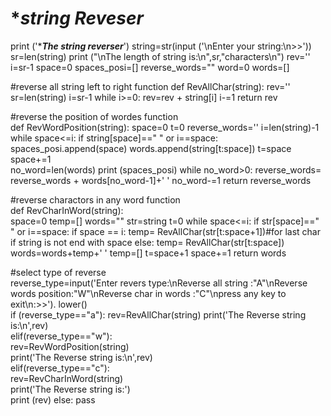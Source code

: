 # **********string Reveser*********
print ('**********The string reverser*********')
string=str(input ('\nEnter your string:\n>>'))
sr=len(string)
print ("\nThe length of string is:\n",sr,"characters\n")
rev=''
i=sr-1
space=0
spaces_posi=[]
reverse_words=""
word=0
words=[]

#reverse all string left to right function 
def RevAllChar(string):
    rev=''
    sr=len(string)
    i=sr-1
    while i>=0:
        rev=rev + string[i]
        i-=1
    return rev
    
#reverse the position of wordes function    
def RevWordPosition(string):
    space=0
    t=0
    reverse_words=''
    i=len(string)-1
    while space<=i:
        if string[space]==" " or i==space:
            spaces_posi.append(space)
            words.append(string[t:space])
            t=space
        space+=1    
    no_word=len(words)
    print (spaces_posi)
    while no_word>0:
        reverse_words= reverse_words + words[no_word-1]+' '
        no_word-=1
    return reverse_words 
    
    
#reverse charactors in any word function    
def RevCharInWord(string):      
    space=0
    temp=[]
    words=""
    str=string 
    t=0
    while space<=i:
        if str[space]==" " or i==space:
            if space == i:
                temp= RevAllChar(str[t:space+1])#for last char if string is not end with space
            else:
                temp= RevAllChar(str[t:space])
            words=words+temp+' '
            temp=[]
            t=space+1
        space+=1
    return words
        
       
#select type of reverse            
reverse_type=input('Enter revers type:\nReverse all string    :"A"\nReverse words position:"W"\nReverse char in words :"C"\npress any key to exit\n:>>'). lower()    
if (reverse_type=="a"):
    rev=RevAllChar(string)
    print('The Reverse string is:\n',rev)    
elif(reverse_type=="w"):    
    rev=RevWordPosition(string)    
    print('The Reverse string is:\n',rev)    
elif(reverse_type=="c"):     
    rev=RevCharInWord(string)  
    print('The Reverse string is:')    
    print (rev)
else:
    pass

